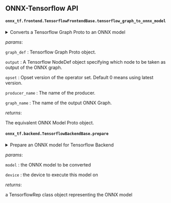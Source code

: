 ONNX-Tensorflow API
------

#### `onnx_tf.frontend.TensorflowFrontendBase.tensorflow_graph_to_onnx_model`

<details>
  <summary>Converts a Tensorflow Graph Proto to an ONNX model

  </summary>
This function converts a Tensorflow Graph proto to an equivalent
representation of ONNX model.

</details>



_params_:

`graph_def` : Tensorflow Graph Proto object.


`output` : A Tensorflow NodeDef object specifying which node
to be taken as output of the ONNX graph.


`opset` : Opset version of the operator set.
Default 0 means using latest version.


`producer_name` : The name of the producer.


`graph_name` : The name of the output ONNX Graph.


_returns_:

The equivalent ONNX Model Proto object.

#### `onnx_tf.backend.TensorflowBackendBase.prepare`

<details>
  <summary>Prepare an ONNX model for Tensorflow Backend

  </summary>
This function converts an ONNX model to an internel representation
of the computational graph called TensorflowRep and returns
the converted representation.

</details>



_params_:

`model` : the ONNX model to be converted


`device` : the device to execute this model on


_returns_:

a TensorflowRep class object representing the ONNX model


